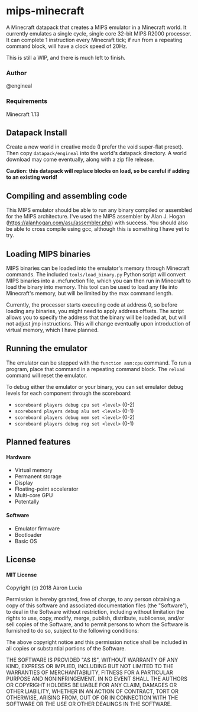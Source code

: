 # mips-minecraft
A Minecraft datapack that creates a MIPS emulator in a Minecraft world. It currently emulates a single cycle, single core 32-bit MIPS R2000 processer. It can complete 1 instruction every Minecraft tick; if run from a repeating command block, will have a clock speed of 20Hz.

This is still a WIP, and there is much left to finish.

### Author
@engineal

### Requirements
Minecraft 1.13

## Datapack Install
Create a new world in creative mode (I prefer the void super-flat preset). Then copy `datapack/engineal` into the world's datapack directory. A world download may come eventually, along with a zip file release.

**Caution: this datapack will replace blocks on load, so be careful if adding to an existing world!**

## Compiling and assembling code
This MIPS emulator should be able to run any binary compiled or assembled for the MIPS architecture. I've used the MIPS assembler by Alan J. Hogan (https://alanhogan.com/asu/assembler.php) with success. You should also be able to cross compile using gcc, although this is something I have yet to try.

## Loading MIPS binaries
MIPS binaries can be loaded into the emulator's memory through Minecraft commands. The included `tools/load_binary.py` Python script will convert MIPS binaries into a .mcfunction file, which you can then run in Minecraft to load the binary into memory. This tool can be used to load any file into Minecraft's memory, but will be limited by the max command length.

Currently, the processer starts executing code at address 0, so before loading any binaries, you might need to apply address offsets. The script allows you to specify the address that the binary will be loaded at, but will not adjust jmp instructions. This will change eventually upon introduction of virtual memory, which I have planned.

## Running the emulator
The emulator can be stepped with the `function asm:cpu` command. To run a program, place that command in a repeating command block. The `reload` command will reset the emulator.

To debug either the emulator or your binary, you can set emulator debug levels for each component through the scoreboard:
* `scoreboard players debug cpu set <level>` (0-2)
* `scoreboard players debug alu set <level>` (0-1)
* `scoreboard players debug mem set <level>` (0-2)
* `scoreboard players debug reg set <level>` (0-1)

## Planned features
#### Hardware
* Virtual memory
* Permanent storage
* Display
* Floating-point accelerator
* Multi-core GPU
* Potentally

#### Software
* Emulator firmware
* Bootloader
* Basic OS

## License
#### MIT License

Copyright (c) 2018 Aaron Lucia

Permission is hereby granted, free of charge, to any person obtaining a copy
of this software and associated documentation files (the "Software"), to deal
in the Software without restriction, including without limitation the rights
to use, copy, modify, merge, publish, distribute, sublicense, and/or sell
copies of the Software, and to permit persons to whom the Software is
furnished to do so, subject to the following conditions:

The above copyright notice and this permission notice shall be included in all
copies or substantial portions of the Software.

THE SOFTWARE IS PROVIDED "AS IS", WITHOUT WARRANTY OF ANY KIND, EXPRESS OR
IMPLIED, INCLUDING BUT NOT LIMITED TO THE WARRANTIES OF MERCHANTABILITY,
FITNESS FOR A PARTICULAR PURPOSE AND NONINFRINGEMENT. IN NO EVENT SHALL THE
AUTHORS OR COPYRIGHT HOLDERS BE LIABLE FOR ANY CLAIM, DAMAGES OR OTHER
LIABILITY, WHETHER IN AN ACTION OF CONTRACT, TORT OR OTHERWISE, ARISING FROM,
OUT OF OR IN CONNECTION WITH THE SOFTWARE OR THE USE OR OTHER DEALINGS IN THE
SOFTWARE.
